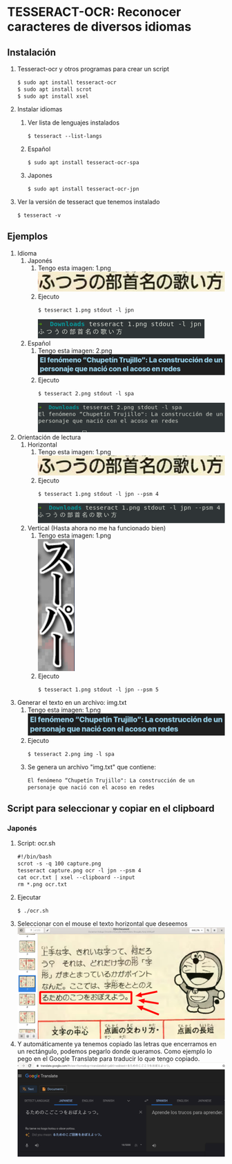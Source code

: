 # TESSERACT-OCR: Reconocer caracteres de diversos idiomas  
## Instalación  
1. Tesseract-ocr y otros programas para crear un script    
	```
	$ sudo apt install tesseract-ocr
	$ sudo apt install scrot
	$ sudo apt install xsel
	```
2. Instalar idiomas  
	1. Ver lista de lenguajes instalados  
		```
		$ tesseract --list-langs
		```

	2. Español  
		```
		$ sudo apt install tesseract-ocr-spa 
		```
	3. Japones  
		```
		$ sudo apt install tesseract-ocr-jpn
		```
3. Ver la versión de tesseract que tenemos instalado  
	```
	$ tesseract -v
	```
## Ejemplos    
1. Idioma  
	1. Japonés  
		1. Tengo esta imagen: 1.png  
			![](img/1.png)
		2. Ejecuto  
			```
			$ tesseract 1.png stdout -l jpn
			```
			![](img/1a.png)
	2. Español  
		1. Tengo esta imagen: 2.png  
			![](img/2.png)
		2. Ejecuto  
			```
			$ tesseract 2.png stdout -l spa
			```
			![](img/2a.png)
2. Orientación de lectura  
	1. Horizontal
		1. Tengo esta imagen: 1.png  
			![](img/1.png)
		2. Ejecuto  
			```
			$ tesseract 1.png stdout -l jpn --psm 4
			```
			![](img/1b.png)
	2. Vertical (Hasta ahora no me ha funcionado bien)
		1. Tengo esta imagen: 1.png  
			![](img/4.png)
		2. Ejecuto  
			```
			$ tesseract 1.png stdout -l jpn --psm 5
			```
3. Generar el texto en un archivo: img.txt
	1. Tengo esta imagen: 1.png  
			![](img/2.png)
	2. Ejecuto  
		```
		$ tesseract 2.png img -l spa
		```
	3. Se genera un archivo "img.txt" que contiene:  
		```
		El fenómeno “Chupetín Trujillo": La construcción de un
		personaje que nació con el acoso en redes
		```
## Script para seleccionar y copiar en el clipboard  
### Japonés  
1. Script: ocr.sh
	```
	#!/bin/bash
	scrot -s -q 100 capture.png
	tesseract capture.png ocr -l jpn --psm 4
	cat ocr.txt | xsel --clipboard --input
	rm *.png ocr.txt

	```
2. Ejecutar  
	```
	$ ./ocr.sh
	```
3. Seleccionar con el mouse el texto horizontal que deseemos   
	![](img/5.png)
4. Y automáticamente ya tenemos copiado las letras que encerramos en un rectángulo, podemos pegarlo donde queramos. Como ejemplo lo pego en el Google Translate para traducir lo que tengo copiado.  
	![](img/6.png)
